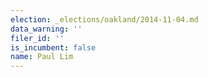 ```yaml
---
election: _elections/oakland/2014-11-04.md
data_warning: ''
filer_id: ''
is_incumbent: false
name: Paul Lim
---
```

